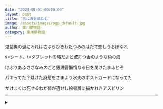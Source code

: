 ```yaml
---
date: "2024-09-01 00:00:00"
layout: post
title: "舌に海を頒たむ"
image: /assets/images/ogp_default.jpg
author: 東川夢物語
category: 東川夢物語
---
```


<div class="tanka-area"><div class="tanka">
<p>鬼罌粟の涙にわれはさぶらひきわたつみのはたて恋しうおぼゆれ</p>

<p class="sans">s=シート、t=タブレットの略だよと波打つ舌のような色の海</p>

<p>けぶりあふさざなみのごと銀煙管懶惰なる日を闌けたまふとぞ</p>

<p class="sans">パキってた？煤けた廃船をさまよう水夫のポストカードになってた</p>

<p>かけまくは死せるわが姉が遺せし絵骨牌に描かれきアスピリン</p>

</div></div>

---

<details><summary></summary>
鬼罌粟の涙にわれはさぶらひきわたつみのはたて恋しうおぼゆれ<br/>
s=シート、t=タブレットの略だよと波打つ舌のような色の海<br/>
けぶりあふさざなみのごと銀煙管懶惰なる日を闌けたまふとぞ<br/>
パキってた？煤けた廃船をさまよう水夫のポストカードになってた<br/>
かけまくは死せるわが姉が遺せし絵骨牌に描かれきアスピリン<br/>
<br/>

</details>
